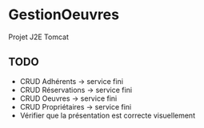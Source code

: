 # GestionOeuvres
Projet J2E Tomcat

## TODO 

* CRUD Adhérents -> service fini
* CRUD Réservations -> service fini
* CRUD Oeuvres -> service fini
* CRUD Propriétaires -> service fini
* Vérifier que la présentation est correcte visuellement



